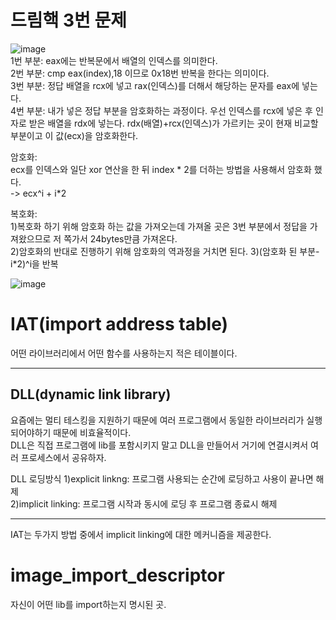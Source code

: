 # 드림핵 3번 문제  
![image](https://user-images.githubusercontent.com/65746019/117529038-3fb93600-b010-11eb-9b4d-31f7e41f3099.png)  
1번 부분: eax에는 반복문에서 배열의 인덱스를 의미한다.  
2번 부분: cmp eax(index),18 이므로 0x18번 반복을 한다는 의미이다.  
3번 부분: 정답 배열을 rcx에 넣고 rax(인덱스)를 더해서 해당하는 문자를 eax에 넣는다.  
4번 부분: 내가 넣은 정답 부분을 암호화하는 과정이다. 우선 인덱스를 rcx에 넣은 후 인자로 받은 배열을 rdx에 넣는다. rdx(배열)+rcx(인덱스)가 가르키는 곳이 현재 비교할 부분이고 이 값(ecx)을 암호화한다.   

암호화:  
ecx를 인덱스와 일단 xor 연산을 한 뒤 index * 2를 더하는 방법을 사용해서 암호화 했다.  
-> ecx^i + i*2  

복호화:  
1)복호화 하기 위해 암호화 하는 값을 가져오는데 가져올 곳은 3번 부분에서 정답을 가져왔으므로 저 쪽가서 24bytes만큼 가져온다.  
2)암호화의 반대로 진행하기 위해 암호화의 역과정을 거치면 된다.
3)(암호화 된 부분- i*2)^i을 반복


![image](https://user-images.githubusercontent.com/65746019/117529329-f964d680-b011-11eb-9f4f-b0a9b576a92c.png)  



# IAT(import address table)  
어떤 라이브러리에서 어떤 함수를 사용하는지 적은 테이블이다.  

---

## DLL(dynamic link library)  
요즘에는 멀티 테스킹을 지원하기 때문에 여러 프로그램에서 동일한 라이브러리가 실행되어야하기 때문에 비효율적이다.  
DLL은 직접 프로그램에 lib를 포함시키지 말고 DLL을 만들어서 거기에 연결시켜서 여러 프로세스에서 공유하자.  

DLL 로딩방식
1)explicit linkng: 프로그램 사용되는 순간에 로딩하고 사용이 끝나면 해제  
2)implicit linking: 프로그램 시작과 동시에 로딩 후 프로그램 종료시 해제  

---

IAT는 두가지 방법 중에서 implicit linking에 대한 메커니즘을 제공한다.  

# image_import_descriptor  
자신이 어떤 lib를 import하는지 명시된 곳.  


